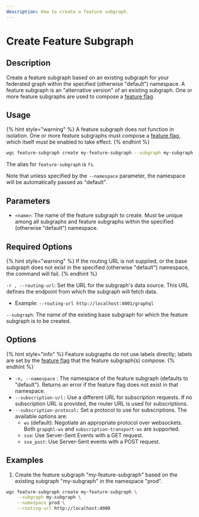 ```yaml
---
description: How to create a feature subgraph.
---
```


# Create Feature Subgraph

## Description

Create a feature subgraph based on an existing subgraph for your federated graph within the specified (otherwise "default") namespace. A feature subgraph is an "alternative version" of an existing subgraph. One or more feature subgraphs are used to compose a [feature flag](../feature-flags/).

## Usage

{% hint style="warning" %}
A feature subgraph does not function in isolation. One or more feature subgraphs must compose a [feature flag](../feature-flags/), which itself must be enabled to take effect.
{% endhint %}

```bash
wgc feature-subgraph create my-feature-subgraph --subgraph my-subgraph --routing-url http://localhost:4000
```

The alias for `feature-subgraph` is `fs`.

Note that unless specified by the `--namespace` parameter, the namespace will be automatically passed as "default".

## Parameters

* `<name>`: The name of the feature subgraph to create. Must be unique among all subgraphs and feature subgraphs within the specified (otherwise "default") namespace.

## Required Options

{% hint style="warning" %}
If the routing URL is not supplied, or the base subgraph does not exist in the specified (otherwise "default") namespace, the command will fail.
{% endhint %}

`-r , --routing-url`: Set the URL for the subgraph's data source. This URL defines the endpoint from which the subgraph will fetch data.

* Example: `--routing-url http://localhost:4001/graphql`

`--subgraph`: The name of the existing base subgraph for which the feature subgraph is to be created.

## Options

{% hint style="info" %}
Feature subgraphs do not use labels directly; labels are set by the [feature flag](../feature-flags/) that the feature subgraph(s) compose.
{% endhint %}

* `-n, --namespace` :  The namespace of the feature subgraph (defaults to "default"). Returns an error if the feature flag does not exist in that namespace.
* `--subscription-url:` Use a different URL for subscription requests. If no subscription URL is provided, the router URL is used for subscriptions.
* `--subscription-protocol:` Set a protocol to use for subscriptions. The available options are:
  * `ws` (default): Negotiate an appropriate protocol over websockets. Both `grapqhl-ws` and `subscription-transport-ws` are supported.
  * `sse`: Use Server-Sent Events with a GET request.
  * `sse_post`: Use Server-Sent events with a POST request.

## Examples

1. Create the feature subgraph "my-feature-subgraph" based on the existing subgraph "my-subgraph" in the namespace "prod".

```bash
wgc feature-subgraph create my-feature-subgraph \
	--subgraph my-subgraph \
	--namespace prod \
	--routing-url http://localhost:4000
```
